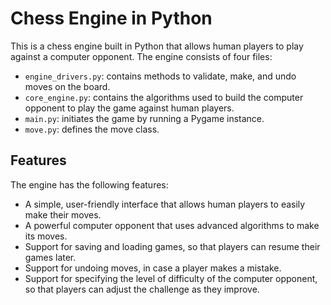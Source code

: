 # Chess Engine in Python

This is a chess engine built in Python that allows human players to play against a computer opponent. The engine consists of four files:

- `engine_drivers.py`: contains methods to validate, make, and undo moves on the board.
- `core_engine.py`: contains the algorithms used to build the computer opponent to play the game against human players.
- `main.py`: initiates the game by running a Pygame instance.
- `move.py`: defines the move class.

## Features

The engine has the following features:

- A simple, user-friendly interface that allows human players to easily make their moves.
- A powerful computer opponent that uses advanced algorithms to make its moves.
- Support for saving and loading games, so that players can resume their games later.
- Support for undoing moves, in case a player makes a mistake.
- Support for specifying the level of difficulty of the computer opponent, so that players can adjust the challenge as they improve.

